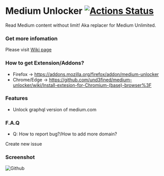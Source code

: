 # Medium Unlocker [![Actions Status](https://github.com/und3fined/medium-unlocker/workflows/build/badge.svg)](https://github.com/und3fined/medium-unlocker/actions)

Read Medium content without limit! Aka replacer for Medium Unlimited.

### Get more infomation

Please visit [Wiki page](https://github.com/und3fined/medium-unlocker/wiki)

### How to get Extension/Addons?

- Firefox -> https://addons.mozilla.org/firefox/addon/medium-unlocker
- Chrome/Edge -> https://github.com/und3fined/medium-unlocker/wiki/Install-extesion-for-Chromium-(base)-browser%3F

### Features

- Unlock graphql version of medium.com

### F.A.Q

- Q: How to report bug?/How to add more domain?

Create new issue


### Screenshot

![Github](https://user-images.githubusercontent.com/2163878/147834338-dc43fa34-a850-4e28-9b6b-c9c28bc8bfdf.png)
